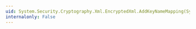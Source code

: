 ```yaml
---
uid: System.Security.Cryptography.Xml.EncryptedXml.AddKeyNameMapping(System.String,System.Object)
internalonly: False
---
```

